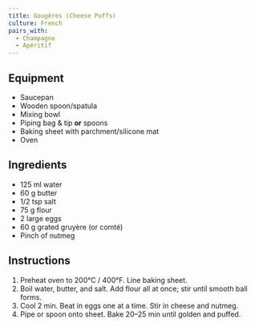 ```yaml
---
title: Gougères (Cheese Puffs)
culture: French
pairs_with:
  - Champagne
  - Apéritif
---
```


## Equipment
- Saucepan
- Wooden spoon/spatula
- Mixing bowl
- Piping bag & tip **or** spoons
- Baking sheet with parchment/silicone mat
- Oven

## Ingredients
- 125 ml water
- 60 g butter
- 1/2 tsp salt
- 75 g flour
- 2 large eggs
- 60 g grated gruyère (or comté)
- Pinch of nutmeg

## Instructions
1. Preheat oven to 200°C / 400°F. Line baking sheet.
2. Boil water, butter, and salt. Add flour all at once; stir until smooth ball forms.
3. Cool 2 min. Beat in eggs one at a time. Stir in cheese and nutmeg.
4. Pipe or spoon onto sheet. Bake 20–25 min until golden and puffed.
